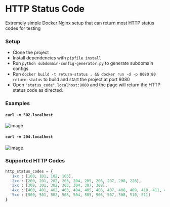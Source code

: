 # HTTP Status Code
Extremely simple Docker Nginx setup that can return most HTTP status codes for testing

### Setup
- Clone the project
- Install dependencies with `pipfile install`
- Run `python subdomain-config-generator.py` to generate subdomain configs
- Run `docker build -t return-status . && docker run -d -p 8080:80 return-status` to build and start the project at port 8080
- Open `"status_code".localhost:8080` and the page will return the HTTP status code as directed.

### Examples
#### `curl -v 502.localhost`
![image](https://user-images.githubusercontent.com/6270406/163708229-a03260f6-a4cf-49ea-a644-69fc545fb7ae.png)

#### `curl -v 204.localhost`
![image](https://user-images.githubusercontent.com/6270406/163708253-ea2855bb-c364-41c1-99b9-14dcd25317bd.png)


### Supported HTTP Codes
```py
http_status_codes = {
  '1xx': [100, 101, 102, 103],
  '2xx': [200, 201, 202, 203, 204, 205, 206, 207, 208, 226],
  '3xx': [300, 301, 302, 303, 304, 307, 308],
  '4xx': [400, 401, 402, 403, 404, 405, 406, 407, 408, 409, 410, 411, 412, 413, 414, 415, 416, 417, 418, 421, 422, 423, 424, 426, 428, 429, 431, 451],
  '5xx': [500, 501, 502, 503, 504, 505, 506, 507, 508, 510, 511]
}
```
